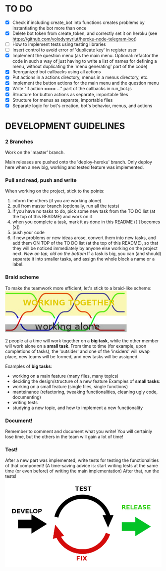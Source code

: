# TO DO
- [x] Check if including create_bot into functions creates problems by instantiating the bot more than once
- [x] Delete bot token from create_token, and correctly set it on heroku (see https://github.com/volodymyrlut/heroku-node-telegram-bot)
- [ ] How to implement tests using testing libraries
- [ ] Insert control to avoid error of 'duplicate key' in register user
- [x] Implement the question menu (as the main menu. Optional: refactor the code in such a way of just having to write a list of names for defining a menu, without duplicating the 'menu generating' part of the code)
- [x] Reorganized bot callbacks using all actions
- [x] Put actions in a actions directory, menus in a menus directory, etc.
- [x] Implement the button actions for the main menu and the question menu
- [x] Write "if action ==== ..." part of the callbacks in run_bot.js
- [x] Structure for button actions as separate, importable files
- [x] Structure for menus as separate, importable files
- [x] Separate logic for bot's creation, bot's behavior, menus, and actions
# DEVELOPMENT GUIDELINES
### 2 Branches
Work on the 'master' branch.

Main releases are pushed onto the 'deploy-heroku' branch. Only deploy here when a new big, working and tested feature was implemented.

### Pull and read, push and write
When working on the project, stick to the points:
1. inform the others (if you are working alone)
2. pull from master branch (optionally, run all the tests)
3. if you have no tasks to do, pick some new task from the TO DO list (at the top of this README) and work on it
4. when you complete a task, mark it as done in this README ([ ] becomes [x])
5. push your code
6. if new problems or new ideas arose, convert them into new tasks, and add them ON TOP of the TO DO list (at the top of this README), so that they will be noticed immediately by anyone else working on the project next. *New on top, old on the bottom*
If a task is big, you can (and should) separate it into smaller tasks, and assign the whole block a name or a label.

### Braid scheme
To make the teamwork more efficient, let's stick to a braid-like scheme:
![Braid scheme](/images/braid.jpg)

2 people at a time will work together on a **big task**, while the other member will work alone on a **small task**. From time to time (for example, upon completions of tasks), the 'outsider' and one of the 'insiders' will swap place, new teams will be formed, and new tasks will be assigned.

Examples of **big tasks**:
* working on a main feature (many files, many topics)
* deciding the design/structure of a new feature
Examples of **small tasks**:
* working on a small feature (single files, single functions)
* manteinance (refactoring, tweaking functionalities, cleaning ugly code, documenting)
* writing tests
* studying a new topic, and how to implement a new functionality

### Document!
Remember to comment and document what you write! You will certainly lose time, but the others in the team will gain a lot of time!

### Test!
After a new part was implemented, write tests for testing the functionalities of that component! (A time-saving advice is: start writing tests at the same time (or even before) of writing the main implementation)
After that, run the tests!
![Testing cycle](/images/testing.png)
